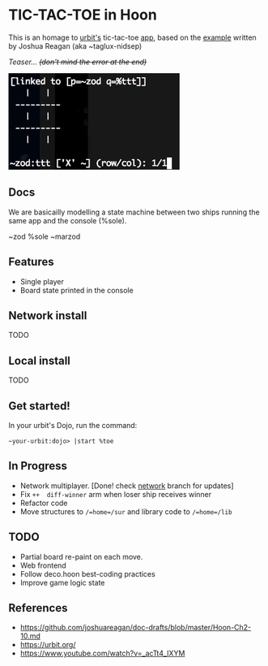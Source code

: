 # TIC-TAC-TOE in Hoon

This is an homage to [urbit's](https://urbit.org/) tic-tac-toe [app](https://www.youtube.com/watch?v=_acTt4_IXYM&t=225s), based on the [example](https://github.com/joshuareagan/doc-drafts/blob/master/Hoon-Ch2-10.md) written by Joshua Reagan (aka ~taglux-nidsep)

_Teaser... ~~(don't mind the error at the end)~~_

![Alt Text](zod.gif)
## Docs

We are basicailly modelling a state machine between two ships running the same
app and the console (%sole).

~zod
             %sole
~marzod

## Features

- Single player
- Board state printed in the console

## Network install

TODO

## Local install

TODO

## Get started!

In your urbit's Dojo, run the command:

    ~your-urbit:dojo> |start %toe

## In Progress
- Network multiplayer.  [Done! check [network](https://github.com/josl/tic-tac-toe/tree/network) branch for updates]
- Fix `++  diff-winner` arm when loser ship receives winner
- Refactor code
- Move structures to `/=home=/sur` and library code to `/=home=/lib`

## TODO
- Partial board re-paint on each move.
- Web frontend
- Follow deco.hoon best-coding practices
- Improve game logic state

## References

- https://github.com/joshuareagan/doc-drafts/blob/master/Hoon-Ch2-10.md
- https://urbit.org/
- https://www.youtube.com/watch?v=_acTt4_IXYM
